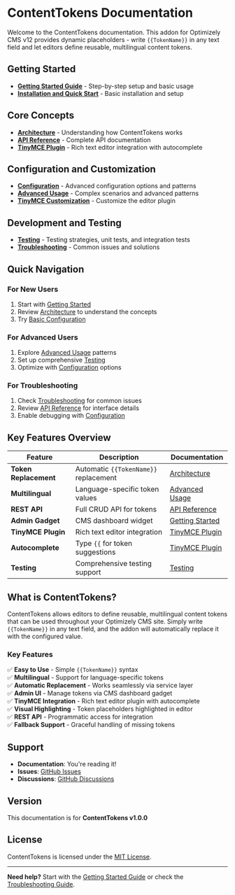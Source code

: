 # ContentTokens Documentation

Welcome to the ContentTokens documentation. This addon for Optimizely CMS v12 provides dynamic placeholders - write `{{TokenName}}` in any text field and let editors define reusable, multilingual content tokens.

## Getting Started

- **[Getting Started Guide](getting-started.md)** - Step-by-step setup and basic usage
- **[Installation and Quick Start](../README.md#installation)** - Basic installation and setup

## Core Concepts

- **[Architecture](architecture.md)** - Understanding how ContentTokens works
- **[API Reference](api-reference.md)** - Complete API documentation
- **[TinyMCE Plugin](tinymce-plugin.md)** - Rich text editor integration with autocomplete

## Configuration and Customization

- **[Configuration](configuration.md)** - Advanced configuration options and patterns
- **[Advanced Usage](advanced-usage.md)** - Complex scenarios and advanced patterns
- **[TinyMCE Customization](tinymce-plugin.md#customization)** - Customize the editor plugin

## Development and Testing

- **[Testing](testing.md)** - Testing strategies, unit tests, and integration tests
- **[Troubleshooting](troubleshooting.md)** - Common issues and solutions

## Quick Navigation

### For New Users
1. Start with [Getting Started](getting-started.md)
2. Review [Architecture](architecture.md) to understand the concepts
3. Try [Basic Configuration](configuration.md#middleware-configuration)

### For Advanced Users
1. Explore [Advanced Usage](advanced-usage.md) patterns
2. Set up comprehensive [Testing](testing.md)
3. Optimize with [Configuration](configuration.md) options

### For Troubleshooting
1. Check [Troubleshooting](troubleshooting.md) for common issues
2. Review [API Reference](api-reference.md) for interface details
3. Enable debugging with [Configuration](configuration.md#logging-configuration)

## Key Features Overview

| Feature | Description | Documentation |
|---------|-------------|---------------|
| **Token Replacement** | Automatic `{{TokenName}}` replacement | [Architecture](architecture.md#token-replacement) |
| **Multilingual** | Language-specific token values | [Advanced Usage](advanced-usage.md#multilingual-examples) |
| **REST API** | Full CRUD API for tokens | [API Reference](api-reference.md) |
| **Admin Gadget** | CMS dashboard widget | [Getting Started](getting-started.md#create-your-first-token) |
| **TinyMCE Plugin** | Rich text editor integration | [TinyMCE Plugin](tinymce-plugin.md) |
| **Autocomplete** | Type `{{` for token suggestions | [TinyMCE Plugin](tinymce-plugin.md#usage) |
| **Testing** | Comprehensive testing support | [Testing](testing.md) |

## What is ContentTokens?

ContentTokens allows editors to define reusable, multilingual content tokens that can be used throughout your Optimizely CMS site. Simply write `{{TokenName}}` in any text field, and the addon will automatically replace it with the configured value.

### Key Features

✅ **Easy to Use** - Simple `{{TokenName}}` syntax  
✅ **Multilingual** - Support for language-specific tokens  
✅ **Automatic Replacement** - Works seamlessly via service layer  
✅ **Admin UI** - Manage tokens via CMS dashboard gadget  
✅ **TinyMCE Integration** - Rich text editor plugin with autocomplete  
✅ **Visual Highlighting** - Token placeholders highlighted in editor  
✅ **REST API** - Programmatic access for integration  
✅ **Fallback Support** - Graceful handling of missing tokens

## Support

- **Documentation**: You're reading it!
- **Issues**: [GitHub Issues](https://github.com/Hangsolow/ContentTokens/issues)
- **Discussions**: [GitHub Discussions](https://github.com/Hangsolow/ContentTokens/discussions)

## Version

This documentation is for **ContentTokens v1.0.0**

## License

ContentTokens is licensed under the [MIT License](../LICENSE).

---

**Need help?** Start with the [Getting Started Guide](getting-started.md) or check the [Troubleshooting Guide](troubleshooting.md).
